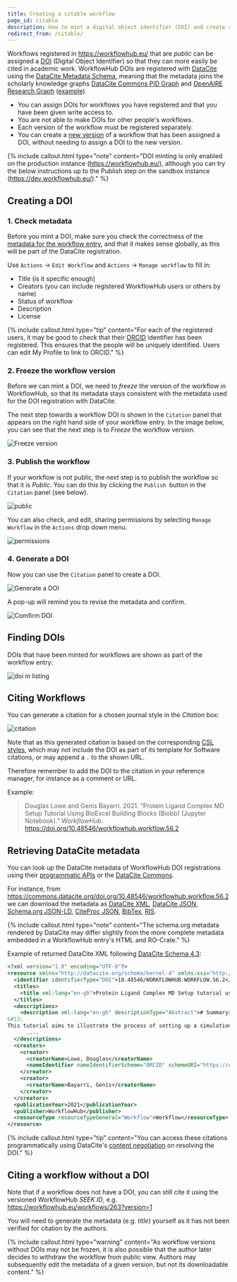 ```yaml
---
title: Creating a citable workflow
page_id: citable
description: How to mint a digital object identifier (DOI) and create a citation for your workflow.
redirect_from: /citable/
---
```


Workflows registered in <https://workflowhub.eu/> that are _public_ can be assigned a [DOI](https://www.doi.org/) (Digital Object Identifier) so that they can more easily be cited in academic work. WorkflowHub DOIs are registered with [DataCite](https://datacite.org/) using the [DataCite Metadata Schema](https://schema.datacite.org/), meaning that the metadata joins the scholarly knowledge graphs [DataCite Commons PID Graph](https://commons.datacite.org/doi.org?query=client.uid:borq.00002-2021) and [OpenAIRE Research Graph](https://graph.openaire.eu/) ([example](https://explore.openaire.eu/search/software?pid=10.48546%2Fworkflowhub.workflow.160.1)).

- You can assign DOIs for workflows you have registered and that you have been given write access to.  
- You are not able to make DOIs for other people's workflows. 
- Each version of the workflow must be registered separately. 
- You can create a [new version](/docs/maintaining-your-workflow) of a workflow that has been assigned a DOI, without needing to assign a DOI to the new version.

{% include callout.html type="note" content="DOI minting is only enabled on the production instance (https://workflowhub.eu/), although you can try the below instructions up to the Publish step on the sandbox instance (https://dev.workflowhub.eu/)." %}


## Creating a DOI

### 1. Check metadata

Before you mint a DOI, make sure you check the correctness of the [metadata for the workflow entry](/docs/registering_workflows/check-uploaded-workflow), and that it makes sense globally, as this will be part of the DataCite registration. 

Use `Actions` -> `Edit Workflow` and `Actions` -> `Manage workflow` to fill in:
   * Title (is it specific enough)
   * Creators (you can include registered WorkflowHub users or others by name)
   * Status of workflow
   * Description
   * License 

{% include callout.html type="tip" content="For each of the registered users, it may be good to check that their [ORCID](https://orcid.org/) identifier has been registered. This ensures that the people will be uniquely identified. Users can edit My Profile to link to ORCID." %}


### 2. Freeze the workflow version

Before we can mint a DOI, we need to _freeze_ the version of the workflow in WorkflowHub, so that its metadata stays consistent with the metadata used for the DOI registration with DataCite.

The next step towards a workflow DOI is shown in the `Citation` panel that appears on the right hand side of your workflow entry. In the image below, you can see that the next step is to _Freeze_ the workflow version.

![Freeze version](https://user-images.githubusercontent.com/253413/151150858-53c72ec7-3b9d-4349-9b99-8449eea396f9.png)


### 3. Publish the workflow

If your workflow is not public, the next step is to publish the workflow so that it is _Public_. You can do this by clicking the `Publish `button in the `Citation` panel (see below).

![public](https://user-images.githubusercontent.com/253413/151160453-e471389f-1824-4390-a182-59ee8d684d4d.png)

 You can also check, and edit, sharing permissions by selecting `Manage Workflow` in the `Actions` drop down menu.

![permissions](https://user-images.githubusercontent.com/253413/151153355-2eefc5e6-c019-43bd-b041-633c7e15fb4c.png)


### 4. Generate a DOI

Now you can use the `Citation` panel to create a DOI.

![Generate a DOI](https://user-images.githubusercontent.com/253413/151153468-b6e63f0f-955c-4d08-aeec-9183a00ee840.png)

A pop-up will remind you to revise the metadata and confirm.

![Comfirm DOI](https://user-images.githubusercontent.com/253413/151153585-994b0d33-74c9-4ab3-b1b5-7a8669405810.png)


## Finding DOIs

DOIs that have been minted for workflows are shown as part of the workflow entry:

![doi in listing](https://user-images.githubusercontent.com/253413/151153977-ece6cfe0-4aa1-437b-a7f8-7e0a395d76f9.png)


## Citing Workflows

You can generate a citation for a chosen journal style in the _Citation_ box:

![citation](https://user-images.githubusercontent.com/253413/151154405-d027f1ef-2c27-4c94-ab03-0fb141b8611b.png)

Note that as this generated citation is based on the corresponding [CSL styles](https://citationstyles.org/), which may not include the DOI as part of its template for Software citations, or may append a `.` to the shown URL. 

Therefore remember to add the DOI to the citation in your reference manager, for instance as a comment or URL.

Example:
> Douglas Lowe and Genís Bayarri. 2021. “Protein Ligand Complex MD Setup Tutorial Using BioExcel Building Blocks (Biobb) (Jupyter Notebook).” _WorkflowHub_. <https://doi.org/10.48546/workflowhub.workflow.56.2>


## Retrieving DataCite metadata

You can look up the DataCite metadata of WorkflowHub DOI registrations using their [programmatic APIs](https://datacite.org/integratorapis.html) or the [DataCite Commons](https://commons.datacite.org/).

For instance, from <https://commons.datacite.org/doi.org/10.48546/workflowhub.workflow.56.2> we can download the metadata as [DataCite XML](https://api.datacite.org/application/vnd.datacite.datacite+xml/10.48546/workflowhub.workflow.56.2), [DataCite JSON](https://api.datacite.org/application/vnd.datacite.datacite+json/10.48546/workflowhub.workflow.56.2), [Schema.org JSON-LD](https://api.datacite.org/application/vnd.schemaorg.ld+json/10.48546/workflowhub.workflow.56.2), [CiteProc JSON](https://api.datacite.org/application/vnd.citationstyles.csl+json/10.48546/workflowhub.workflow.56.2), [BibTex](https://api.datacite.org/application/x-bibtex/10.48546/workflowhub.workflow.56.2), [RIS](https://api.datacite.org/application/x-research-info-systems/10.48546/workflowhub.workflow.56.2).

{% include callout.html type="note" content="The schema.org metadata rendered by DataCite may differ slightly from the more complete metadata embedded in a WorkflowHub entry's HTML and RO-Crate." %}

Example of returned DataCite XML following [DataCite Schema 4.3](https://schema.datacite.org/meta/kernel-4.3/):

```xml
<?xml version="1.0" encoding="UTF-8"?>
<resource xmlns="http://datacite.org/schema/kernel-4" xmlns:xsi="http://www.w3.org/2001/XMLSchema-instance" xsi:schemaLocation="http://datacite.org/schema/kernel-4 http://schema.datacite.org/meta/kernel-4.3/metadata.xsd">
  <identifier identifierType="DOI">10.48546/WORKFLOWHUB.WORKFLOW.56.2</identifier>
  <titles>
    <title xml:lang="en-gb">Protein Ligand Complex MD Setup tutorial using BioExcel Building Blocks (biobb) (jupyter notebook)</title>
  </titles>
  <descriptions>
    <description xml:lang="en-gb" descriptionType="Abstract"># Summary&#13;
&#13;
This tutorial aims to illustrate the process of setting up a simulation system containing a protein in complex with a ligand, step by step, using the BioExcel Building Blocks library (biobb). The particular example used is the T4 lysozyme L99A/M102Q protein (PDB code 3HTB), in complex with the 2-propylphenol small molecule (3-letter Code JZ4).&#13; 
      ....
  </descriptions>
  <creators>
    <creator>
      <creatorName>Lowe, Douglas</creatorName>
      <nameIdentifier nameIdentifierScheme="ORCID" schemeURI="https://orcid.org">https://orcid.org/0000-0002-1248-3594</nameIdentifier>
    </creator>
    <creator>
      <creatorName>Bayarri, Genís</creatorName>
    </creator>
  </creators>
  <publicationYear>2021</publicationYear>
  <publisher>WorkflowHub</publisher>
  <resourceType resourceTypeGeneral="Workflow">Workflow</resourceType>
</resource>
```

{% include callout.html type="tip" content="You can access these citations programmatically using DataCite's [content negotiation](https://support.datacite.org/docs/datacite-content-resolver) on resolving the DOI." %}


## Citing a workflow without a DOI

Note that if a workflow does not have a DOI, you can still cite it using the versioned WorkflowHub _SEEK ID_, e.g. <https://workflowhub.eu/workflows/263?version=1>

You will need to generate the metadata (e.g. _title_) yourself as it has not been verified for citation by the authors. 

{% include callout.html type="warning" content="As workflow versions without DOIs may not be frozen, it is also possible that the author later decides to withdraw the workflow from public view. Authors may subsequently edit the metadata of a given version, but not its downloadable content." %}
